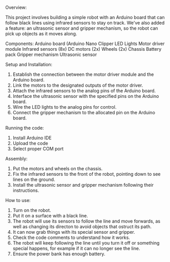 Overview:

This project involves building a simple robot with an Arduino board that can follow black lines using infrared sensors to stay on track. We've also added a feature: an ultrasonic sensor and gripper mechanism, so the robot can pick up objects as it moves along.

Components:
Arduino board (Arduino Nano
Clipper
LED Lights
Motor driver module
Infrared sensors (8x)
DC motors (2x)
Wheels (2x)
Chassis
Battery pack
Gripper mechanism
Ultrasonic sensor

Setup and Installation:

1) Establish the connection between the motor driver module and the Arduino board.
2) Link the motors to the designated outputs of the motor driver.
3) Attach the infrared sensors to the analog pins of the Arduino board.
4) Interface the ultrasonic sensor with the specified pins on the Arduino board.
5) Wire the LED lights to the analog pins for control.
6) Connect the gripper mechanism to the allocated pin on the Arduino board.

Running the code:

1. Install Arduino IDE
2. Upload the code
3. Select proper COM port

Assembly:

1) Put the motors and wheels on the chassis.
2) Fix the infrared sensors to the front of the robot, pointing down to see lines on the ground.
3) Install the ultrasonic sensor and gripper mechanism following their instructions.

How to use:

1) Turn on the robot.
2) Put it on a surface with a black line.
3) The robot will use its sensors to follow the line and move forwards, as well as changing its directon to avoid objects that ostruct its path.
4) It can now grab things with its special sensor and gripper.
5) Check the code comments to understand how it works.
6) The robot will keep following the line until you turn it off or something special happens, for example if it can no longer see the line.
7) Ensure the power bank has enough battery.


